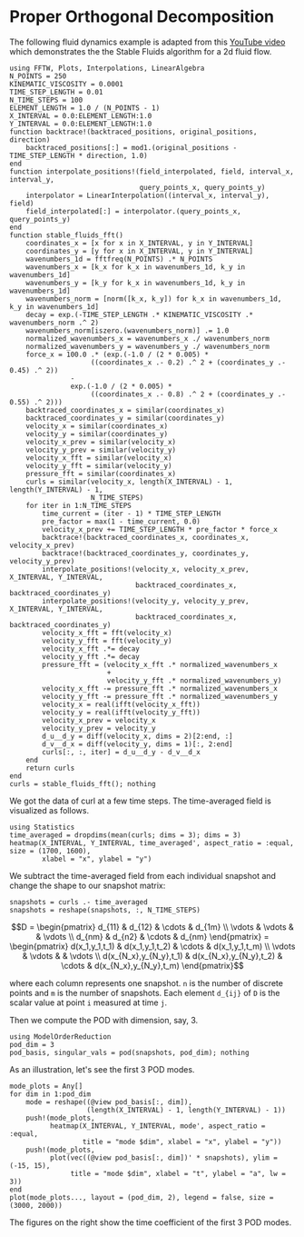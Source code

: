 # Proper Orthogonal Decomposition

The following fluid dynamics example is adapted from this 
[YouTube video](https://youtu.be/F7rWoxeGrko) which demonstrates the the Stable Fluids 
algorithm for a 2d fluid flow. 

```@example pod
using FFTW, Plots, Interpolations, LinearAlgebra
N_POINTS = 250
KINEMATIC_VISCOSITY = 0.0001
TIME_STEP_LENGTH = 0.01
N_TIME_STEPS = 100
ELEMENT_LENGTH = 1.0 / (N_POINTS - 1)
X_INTERVAL = 0.0:ELEMENT_LENGTH:1.0
Y_INTERVAL = 0.0:ELEMENT_LENGTH:1.0
function backtrace!(backtraced_positions, original_positions, direction)
    backtraced_positions[:] = mod1.(original_positions - TIME_STEP_LENGTH * direction, 1.0)
end
function interpolate_positions!(field_interpolated, field, interval_x, interval_y,
                                query_points_x, query_points_y)
    interpolator = LinearInterpolation((interval_x, interval_y), field)
    field_interpolated[:] = interpolator.(query_points_x, query_points_y)
end
function stable_fluids_fft()
    coordinates_x = [x for x in X_INTERVAL, y in Y_INTERVAL]
    coordinates_y = [y for x in X_INTERVAL, y in Y_INTERVAL]
    wavenumbers_1d = fftfreq(N_POINTS) .* N_POINTS
    wavenumbers_x = [k_x for k_x in wavenumbers_1d, k_y in wavenumbers_1d]
    wavenumbers_y = [k_y for k_x in wavenumbers_1d, k_y in wavenumbers_1d]
    wavenumbers_norm = [norm([k_x, k_y]) for k_x in wavenumbers_1d, k_y in wavenumbers_1d]
    decay = exp.(-TIME_STEP_LENGTH .* KINEMATIC_VISCOSITY .* wavenumbers_norm .^ 2)
    wavenumbers_norm[iszero.(wavenumbers_norm)] .= 1.0
    normalized_wavenumbers_x = wavenumbers_x ./ wavenumbers_norm
    normalized_wavenumbers_y = wavenumbers_y ./ wavenumbers_norm
    force_x = 100.0 .* (exp.(-1.0 / (2 * 0.005) *
                    ((coordinates_x .- 0.2) .^ 2 + (coordinates_y .- 0.45) .^ 2))
               -
               exp.(-1.0 / (2 * 0.005) *
                    ((coordinates_x .- 0.8) .^ 2 + (coordinates_y .- 0.55) .^ 2)))
    backtraced_coordinates_x = similar(coordinates_x)
    backtraced_coordinates_y = similar(coordinates_y)
    velocity_x = similar(coordinates_x)
    velocity_y = similar(coordinates_y)
    velocity_x_prev = similar(velocity_x)
    velocity_y_prev = similar(velocity_y)
    velocity_x_fft = similar(velocity_x)
    velocity_y_fft = similar(velocity_y)
    pressure_fft = similar(coordinates_x)
    curls = similar(velocity_x, length(X_INTERVAL) - 1, length(Y_INTERVAL) - 1,
                    N_TIME_STEPS)
    for iter in 1:N_TIME_STEPS
        time_current = (iter - 1) * TIME_STEP_LENGTH
        pre_factor = max(1 - time_current, 0.0)
        velocity_x_prev += TIME_STEP_LENGTH * pre_factor * force_x
        backtrace!(backtraced_coordinates_x, coordinates_x, velocity_x_prev)
        backtrace!(backtraced_coordinates_y, coordinates_y, velocity_y_prev)
        interpolate_positions!(velocity_x, velocity_x_prev, X_INTERVAL, Y_INTERVAL,
                               backtraced_coordinates_x, backtraced_coordinates_y)
        interpolate_positions!(velocity_y, velocity_y_prev, X_INTERVAL, Y_INTERVAL,
                               backtraced_coordinates_x, backtraced_coordinates_y)
        velocity_x_fft = fft(velocity_x)
        velocity_y_fft = fft(velocity_y)
        velocity_x_fft .*= decay
        velocity_y_fft .*= decay
        pressure_fft = (velocity_x_fft .* normalized_wavenumbers_x
                        +
                        velocity_y_fft .* normalized_wavenumbers_y)
        velocity_x_fft -= pressure_fft .* normalized_wavenumbers_x
        velocity_y_fft -= pressure_fft .* normalized_wavenumbers_y
        velocity_x = real(ifft(velocity_x_fft))
        velocity_y = real(ifft(velocity_y_fft))
        velocity_x_prev = velocity_x
        velocity_y_prev = velocity_y
        d_u__d_y = diff(velocity_x, dims = 2)[2:end, :]
        d_v__d_x = diff(velocity_y, dims = 1)[:, 2:end]
        curls[:, :, iter] = d_u__d_y - d_v__d_x
    end
    return curls
end
curls = stable_fluids_fft(); nothing
```

We got the data of curl at a few time steps. The time-averaged field is visualized as 
follows.

```@example pod
using Statistics
time_averaged = dropdims(mean(curls; dims = 3); dims = 3)
heatmap(X_INTERVAL, Y_INTERVAL, time_averaged', aspect_ratio = :equal, size = (1700, 1600),
        xlabel = "x", ylabel = "y")
```

We subtract the time-averaged field from each individual snapshot and change the shape to 
our snapshot matrix:

```@example pod
snapshots = curls .- time_averaged
snapshots = reshape(snapshots, :, N_TIME_STEPS)
```

```math
D =
\begin{pmatrix}
  d_{11} & d_{12} & \cdots & d_{1m} \\
  \vdots & \vdots & & \vdots \\
  d_{nm} & d_{n2} & \cdots & d_{nm}
\end{pmatrix}
=
\begin{pmatrix}
  d(x_1,y_1,t_1) & d(x_1,y_1,t_2) & \cdots & d(x_1,y_1,t_m) \\
  \vdots & \vdots & & \vdots \\
  d(x_{N_x},y_{N_y},t_1) & d(x_{N_x},y_{N_y},t_2) & \cdots & d(x_{N_x},y_{N_y},t_m)
\end{pmatrix}
```

where each column represents one snapshot. ``n`` is the number of discrete points and ``m``
is the number of snapshots. Each element ``d_{ij}`` of ``D`` is the scalar value at point 
``i`` measured at time ``j``. 

Then we compute the POD with dimension, say, 3.

```@example pod
using ModelOrderReduction
pod_dim = 3
pod_basis, singular_vals = pod(snapshots, pod_dim); nothing
```

As an illustration, let's see the first 3 POD modes.

```@example pod
mode_plots = Any[]
for dim in 1:pod_dim
    mode = reshape((@view pod_basis[:, dim]),
                   (length(X_INTERVAL) - 1, length(Y_INTERVAL) - 1))
    push!(mode_plots,
          heatmap(X_INTERVAL, Y_INTERVAL, mode', aspect_ratio = :equal,
                  title = "mode $dim", xlabel = "x", ylabel = "y"))
    push!(mode_plots,
          plot(vec((@view pod_basis[:, dim])' * snapshots), ylim = (-15, 15),
               title = "mode $dim", xlabel = "t", ylabel = "a", lw = 3))
end
plot(mode_plots..., layout = (pod_dim, 2), legend = false, size = (3000, 2000))
```

The figures on the right show the time coefficient of the first 3 POD modes.
